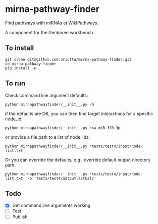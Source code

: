 # mirna-pathway-finder
Find pathways with miRNAs at WikiPathways.

A component for the Genboree workbench.

## To install

```
git clone git@github.com:ariutta/mirna-pathway-finder.git
cd mirna-pathway-finder
pip install -e .
```

## To run

Check command line argument defaults:

```
python mirnapathwayfinder/__init__.py -h
```

if the defaults are OK, you can then find target interactions for a specific node_id:

```
python mirnapathwayfinder/__init__.py hsa-miR-370-3p
```

or provide a file path to a list of node_ids:

```
python mirnapathwayfinder/__init__.py 'tests/test4/input/node-list.txt'
```

Or you can override the defaults, e.g., override default output directory path:

```
python mirnapathwayfinder/__init__.py 'tests/test4/input/node-list.txt' -o 'tests/test4/output-actual/'
```

## Todo
* [x] Get command line arguments working
* [ ] Test
* [ ] Publish
